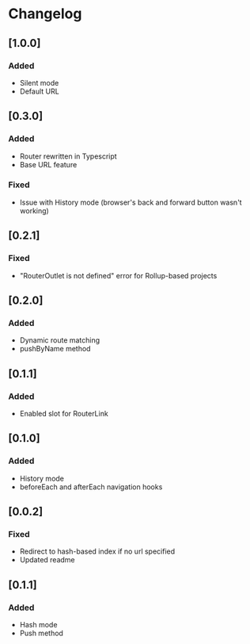 # Changelog

## [1.0.0]
### Added
- Silent mode
- Default URL

## [0.3.0]
### Added
- Router rewritten in Typescript
- Base URL feature
### Fixed
- Issue with History mode (browser's back and forward button wasn't working)

## [0.2.1]
### Fixed
- "RouterOutlet is not defined" error for Rollup-based projects

## [0.2.0]
### Added
- Dynamic route matching
- pushByName method

## [0.1.1]
### Added
- Enabled slot for RouterLink

## [0.1.0]
### Added
- History mode
- beforeEach and afterEach navigation hooks

## [0.0.2]
### Fixed
- Redirect to hash-based index if no url specified
- Updated readme

## [0.1.1]
### Added
- Hash mode
- Push method